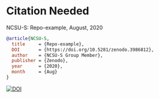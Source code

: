 # Citation Needed

NCSU-S:
Repo-example, August, 2020

```bibtex
@article{NCSU-S,
  title     = {Repo-example},
  DOI       = {https://doi.org/10.5281/zenodo.3986812}, 
  author    = {NCSU-S Group Member}, 
  publisher = {Zenodo}, 
  year      = {2020}, 
  month     = {Aug}
}
```

[![DOI](https://zenodo.org/badge/DOI/10.5281/zenodo.3986812.svg)](https://doi.org/10.5281/zenodo.3986812)
